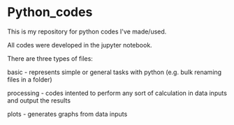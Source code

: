 # Python_codes
This is my repository for python codes I've made/used.

All codes were developed in the jupyter notebook.

There are three types of files:

  basic - represents simple or general tasks with python (e.g. bulk renaming files in a folder)

  processing - codes intented to perform any sort of calculation in data inputs and output the results

  plots - generates graphs from data inputs
